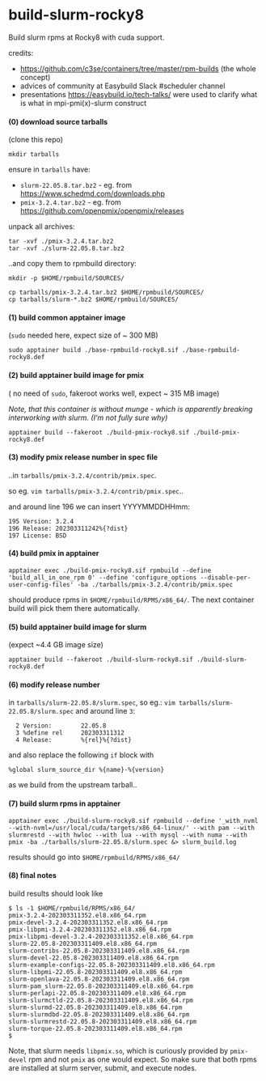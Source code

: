 # build-slurm-rocky8
Build slurm rpms at Rocky8 with cuda support.

credits:

* https://github.com/c3se/containers/tree/master/rpm-builds (the whole concept)
* advices of community at Easybuild Slack #scheduler channel
* presentations https://easybuild.io/tech-talks/ were used to clarify what is what in mpi-pmi(x)-slurm construct

#### (0) download source tarballs

(clone this repo)

`mkdir tarballs`

ensure in  `tarballs` have:

* `slurm-22.05.8.tar.bz2` - eg. from https://www.schedmd.com/downloads.php
* `pmix-3.2.4.tar.bz2` - eg. from https://github.com/openpmix/openpmix/releases

unpack all archives:

```
tar -xvf ./pmix-3.2.4.tar.bz2
tar -xvf ./slurm-22.05.8.tar.bz2
```

..and copy them to rpmbuild directory:

`mkdir -p $HOME/rpmbuild/SOURCES/`

```
cp tarballs/pmix-3.2.4.tar.bz2 $HOME/rpmbuild/SOURCES/
cp tarballs/slurm-*.bz2 $HOME/rpmbuild/SOURCES/
```


#### (1) build common apptainer image

(`sudo` needed here, expect size of ~ 300 MB)

```
sudo apptainer build ./base-rpmbuild-rocky8.sif ./base-rpmbuild-rocky8.def
```

#### (2) build apptainer build image for pmix

( no need of `sudo`, fakeroot works well, expect ~ 315 MB image)

_Note, that this container is without munge - which is apparently breaking interworking with slurm. (I'm not fully sure why)_

```
apptainer build --fakeroot ./build-pmix-rocky8.sif ./build-pmix-rocky8.def
```

#### (3) modify pmix release number in spec file

..in `tarballs/pmix-3.2.4/contrib/pmix.spec`.

so eg. `vim tarballs/pmix-3.2.4/contrib/pmix.spec`..

and around line 196 we can insert YYYYMMDDHHmm:

```
195 Version: 3.2.4
196 Release: 202303311242%{?dist}
197 License: BSD
```

#### (4) build pmix in apptainer

```
apptainer exec ./build-pmix-rocky8.sif rpmbuild --define 'build_all_in_one_rpm 0' --define 'configure_options --disable-per-user-config-files' -ba ./tarballs/pmix-3.2.4/contrib/pmix.spec
```

should produce rpms in `$HOME/rpmbuild/RPMS/x86_64/`. The next container build will pick them there automatically.


#### (5) build apptainer build image for slurm

(expect ~4.4 GB image size)

```
apptainer build --fakeroot ./build-slurm-rocky8.sif ./build-slurm-rocky8.def
```

#### (6) modify release number

in `tarballs/slurm-22.05.8/slurm.spec`, so eg.: `vim tarballs/slurm-22.05.8/slurm.spec` and around line `3`:

```
  2 Version:        22.05.8
  3 %define rel     202303311312
  4 Release:        %{rel}%{?dist}
```

and also replace the following `if` block with 

```
%global slurm_source_dir %{name}-%{version}
```

as we build from the upstream tarball..


#### (7) build slurm rpms in apptainer

```
apptainer exec ./build-slurm-rocky8.sif rpmbuild --define '_with_nvml --with-nvml=/usr/local/cuda/targets/x86_64-linux/' --with pam --with slurmrestd --with hwloc --with lua --with mysql --with numa --with pmix -ba ./tarballs/slurm-22.05.8/slurm.spec &> slurm_build.log
```

results should go into `$HOME/rpmbuild/RPMS/x86_64/`

#### (8) final notes

build results should look like 

```
$ ls -1 $HOME/rpmbuild/RPMS/x86_64/
pmix-3.2.4-202303311352.el8.x86_64.rpm
pmix-devel-3.2.4-202303311352.el8.x86_64.rpm
pmix-libpmi-3.2.4-202303311352.el8.x86_64.rpm
pmix-libpmi-devel-3.2.4-202303311352.el8.x86_64.rpm
slurm-22.05.8-202303311409.el8.x86_64.rpm
slurm-contribs-22.05.8-202303311409.el8.x86_64.rpm
slurm-devel-22.05.8-202303311409.el8.x86_64.rpm
slurm-example-configs-22.05.8-202303311409.el8.x86_64.rpm
slurm-libpmi-22.05.8-202303311409.el8.x86_64.rpm
slurm-openlava-22.05.8-202303311409.el8.x86_64.rpm
slurm-pam_slurm-22.05.8-202303311409.el8.x86_64.rpm
slurm-perlapi-22.05.8-202303311409.el8.x86_64.rpm
slurm-slurmctld-22.05.8-202303311409.el8.x86_64.rpm
slurm-slurmd-22.05.8-202303311409.el8.x86_64.rpm
slurm-slurmdbd-22.05.8-202303311409.el8.x86_64.rpm
slurm-slurmrestd-22.05.8-202303311409.el8.x86_64.rpm
slurm-torque-22.05.8-202303311409.el8.x86_64.rpm
$
```

Note, that slurm needs `libpmix.so`, which is curiously provided by `pmix-devel` rpm and not `pmix` as one would expect. So make sure that both rpms are installed at slurm server, submit, and execute nodes.
